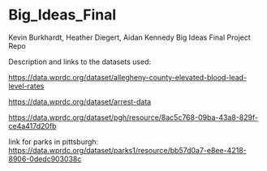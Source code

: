 # Big_Ideas_Final
Kevin Burkhardt, Heather Diegert, Aidan Kennedy Big Ideas Final Project Repo

Description and links to the datasets used:

https://data.wprdc.org/dataset/allegheny-county-elevated-blood-lead-level-rates

https://data.wprdc.org/dataset/arrest-data

https://data.wprdc.org/dataset/pgh/resource/8ac5c768-09ba-43a8-829f-ce4a417d20fb

link for parks in pittsburgh:
https://data.wprdc.org/dataset/parks1/resource/bb57d0a7-e8ee-4218-8906-0dedc903038c
